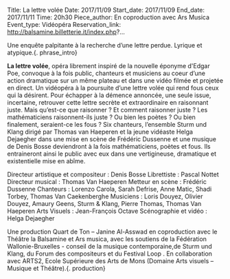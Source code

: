 Title: La lettre volée
Date: 2017/11/09
Start_date: 2017/11/09
End_date: 2017/11/11
Time: 20h30
Piece_author: En coproduction avec Ars Musica
Event_type: Vidéopéra
Reservation_link: http://balsamine.billetterie.it/index.php?...


Une enquête palpitante à la recherche d’une lettre perdue. Lyrique et atypique.{. phrase_intro}

**La lettre volée**, opéra librement inspiré de la nouvelle éponyme d'Edgar Poe, convoque à la fois public, chanteurs et musiciens au coeur d’une action dramatique sur un même plateau et dans une vidéo filmée et projetée en direct. Un vidéopéra à la poursuite d’une lettre volée qui rend fous ceux qui la désirent. Pour échapper à la démence annoncée, une seule issue, incertaine, retrouver cette lettre secrète et extraordinaire en raisonnant juste. Mais qu’est-ce que raisonner ? Et comment raisonner juste ? Les mathématiciens raisonnent-ils juste ? Ou bien les poètes ? Ou bien finalement, seraient-ce les fous ?
Six chanteurs, l’ensemble Sturm und Klang dirigé par Thomas van Haeperen et la jeune vidéaste Helga Dejaegher dans une mise en scène de Frédéric Dussenne et une musique de Denis Bosse deviendront à la fois mathématiciens, poètes et fous. Ils entraineront ainsi le public avec eux dans une vertigineuse, dramatique et existentielle mise en abîme.

Directeur artistique et compositeur
:    Denis Bosse
Librettiste
:    Pascal Nottet
Directeur musical
:    Thomas Van Haeperen
Metteur en scène
:    Frédéric Dussenne
Chanteurs
:    Lorenzo Carola, Sarah Defrise, Anne Matic, Shadi Torbey, Thomas Van Caekenberghe
Musiciens
:    Loris Douyez, Olivier Douyez, Amaury Geens, Sturm & Klang, Pierre Thomas, Thomas Van Haeperen
Arts Visuels
:    Jean-François Octave
Scénographie et vidéo
:    Helga Dejaegher

Une production Quart de Ton – Janine Al-Asswad en coproduction avec le Théâtre la Balsamine et Ars musica, avec les soutiens de la Fédération Wallonie-Bruxelles  - conseil de la musique contemporaine,de Sturm und Klang, du Forum des compositeurs et du Festival Loop . En collaboration avec ARTS2, Ecole Supérieure des Arts de Mons (Domaine Arts visuels – Musique et Théâtre).{. production}     
